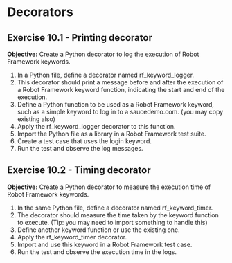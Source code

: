 # Decorators

## Exercise 10.1 - Printing decorator

**Objective:** Create a Python decorator to log the execution of Robot Framework keywords.

1. In a Python file, define a decorator named rf_keyword_logger.
2. This decorator should print a message before and after the execution of a Robot Framework keyword function, indicating the start and end of the execution.
3. Define a Python function to be used as a Robot Framework keyword, such as a simple keyword to log in to a saucedemo.com. (you may copy existing also)
4. Apply the rf_keyword_logger decorator to this function.
5. Import the Python file as a library in a Robot Framework test suite.
6. Create a test case that uses the login keyword.
7. Run the test and observe the log messages.

## Exercise 10.2 - Timing decorator

**Objective:** Create a Python decorator to measure the execution time of Robot Framework keywords.

1. In the same Python file, define a decorator named rf_keyword_timer.
2. The decorator should measure the time taken by the keyword function to execute. (Tip: you may need to import something to handle this)
3. Define another keyword function or use the existing one.
4. Apply the rf_keyword_timer decorator.
5. Import and use this keyword in a Robot Framework test case.
6. Run the test and observe the execution time in the logs.

